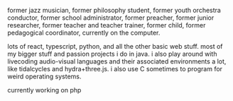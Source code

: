 former jazz musician, former philosophy student, former youth orchestra conductor, former school administrator, former preacher, former junior researcher, former teacher and teacher trainer, former child, former pedagogical coordinator, currently on the computer. 

lots of react, typescript, python, and all the other basic web stuff. most of my bigger stuff and passion projects i do in java. i also play around with livecoding audio-visual languages and their associated environments a lot, like tidalcycles and hydra+three.js. i also use C sometimes to program for weird operating systems.

currently working on php
